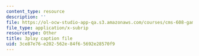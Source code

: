 ```yaml
---
content_type: resource
description: ''
file: https://ol-ocw-studio-app-qa.s3.amazonaws.com/courses/cms-608-game-design-spring-2014/3ce87e76e202562e84f65692e28570f9_1506660.vtt
file_type: application/x-subrip
resourcetype: Other
title: 3play caption file
uid: 3ce87e76-e202-562e-84f6-5692e28570f9
---
```


